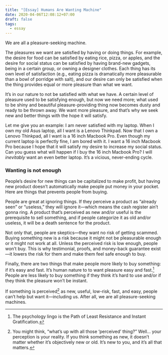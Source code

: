 ```yaml
---
title: "[Essay] Humans Are Wanting Machine"
date: 2020-04-06T12:08:12+07:00
draft: false
tags:
  - essay
---
```


We are all a pleasure-seeking machine.

The pleasures we want are satisfied by having or doing things. For example, the desire for food can be satisfied by eating rice, pizza, or apples, and the desire for social status can be satisfied by having brand-new gadgets, being in a certain group, or owning a designer clothes. Each thing has its own level of satisfaction (e.g., eating pizza is dramatically more pleasurable than a bowl of porridge with salt), and our desire can only be satisfied when the thing provides equal or more pleasure than what we want.

It’s in our nature to not be satisfied with what we have. A certain level of pleasure used to be satisfying enough, but now we need more; what used to be shiny and beautiful pleasure-providing thing now becomes dusty and ready to be thrown away. We want more pleasure, and that’s why we seek new and better things with the hope it will satisfy.

Let me give you an example: I am never satisfied with my laptop. When I own my old Asus laptop, all I want is a Lenovo Thinkpad. Now that I own a Lenovo Thinkpad, all I want is a 16 inch Macbook Pro. Even though my current laptop is perfectly fine, I am bored with it. I want a 16 inch Macbook Pro because I hope that it will satisfy my desire to increase my social status. Can you guess what will happen if I buy the 16 inch Macbook Pro? I will _inevitably_ want an even better laptop. It’s a vicious, never-ending cycle.

### Wanting is not enough

People’s desire for new things can be capitalized to make profit, but having new product doesn’t automatically make people put money in your pocket. Here are things that prevents people from buying.

People are great at ignoring things. If they perceive a product as “already seen” or “useless,” they will ignore it—which means the cash register ain’t gonna ring. A product that’s perceived as new and/or useful is the prerequisite to sell something, and if people categorize it as old and/or useless, it will be a death sentence for the product.

Not only that, people are skeptics—they want no risk of getting scammed. Buying something new is a risk because it might not be pleasurable enough or it might not work at all. Unless the perceived risk is low enough, people won’t buy. This is why testimonial, proofs, and money-back guarantee exist—it lowers the risk for them and make them feel safe enough to buy.

Finally, there are two things that make people more likely to buy something: if it’s easy and fast. It’s human nature to to want pleasure easy and fast.[^1] People are less likely to buy something if they think it’s hard to use and/or if they think the pleasure won’t be instant.

If something is perceived[^2] as new, useful, low-risk, fast, and easy, people can’t help but want it—including us. After all, we are all pleasure-seeking machines.

[^1]: The psychology lingo is the Path of Least Resistance and Instant Gratification.
[^2]: You might think, “what’s up with all those ‘perceived’ thing?” Well… your perception is your reality. If you think something as new, it doesn’t matter whether it’s objectively new or old. It’s new to you, and it’s all that matters.